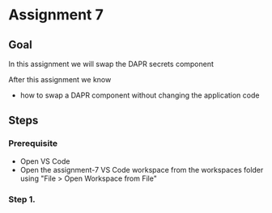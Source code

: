 # Assignment 7

## Goal

In this assignment we will swap the DAPR secrets component

After this assignment we know
- how to swap a DAPR component without changing the application code

## Steps

### Prerequisite

- Open VS Code
- Open the assignment-7 VS Code workspace from the workspaces folder using "File > Open Workspace from File"

### Step 1.
